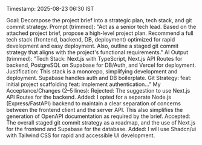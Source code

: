 Timestamp: 2025-08-23 06:30 IST

Goal: Decompose the project brief into a strategic plan, tech stack, and git commit strategy.
Prompt (trimmed):
"Act as a senior tech lead. Based on the attached project brief, propose a high-level project plan. Recommend a full tech stack (frontend, backend, DB, deployment) optimized for rapid development and easy deployment. Also, outline a staged git commit strategy that aligns with the project's functional requirements."
AI Output (trimmed):
"Tech Stack: Next.js with TypeScript, Next.js API Routes for backend, PostgreSQL on Supabase for DB/Auth, and Vercel for deployment.
Justification: This stack is a monorepo, simplifying development and deployment. Supabase handles auth and DB boilerplate.
Git Strategy:
feat: initial project scaffolding
feat: implement authentication..."
My Acceptance/Changes (2–5 lines):
Rejected: The suggestion to use Next.js API Routes for the backend.
Added: I opted for a separate Node.js (Express/FastAPI) backend to maintain a clear separation of concerns between the frontend client and the server API. This also simplifies the generation of OpenAPI documentation as required by the brief.
Accepted: The overall staged git commit strategy as a roadmap, and the use of Next.js for the frontend and Supabase for the database.
Added: I will use Shadcn/ui with Tailwind CSS for rapid and accessible UI development.